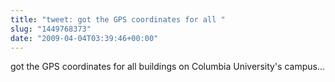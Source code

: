 ```yaml
---
title: "tweet: got the GPS coordinates for all "
slug: "1449768373"
date: "2009-04-04T03:39:46+00:00"
---
```

got the GPS coordinates for all buildings on Columbia University's campus...